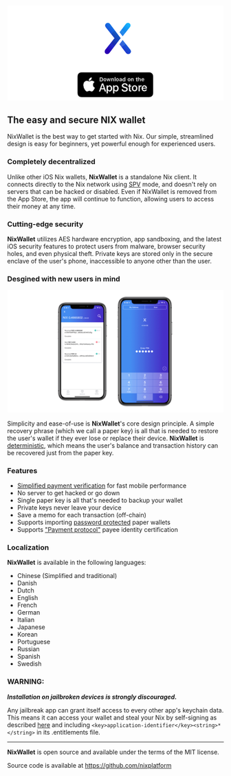 [![NixWallet](/images/top-logo.jpg)](https://nixplatform.io/wallet)

## The easy and secure NIX wallet

NixWallet is the best way to get started with Nix. Our simple, streamlined design is easy for beginners, yet powerful enough for experienced users.

### Completely decentralized

Unlike other iOS Nix wallets, **NixWallet** is a standalone Nix client. It connects directly to the Nix network using [SPV](https://en.bitcoin.it/wiki/Thin_Client_Security#Header-Only_Clients) mode, and doesn't rely on servers that can be hacked or disabled. Even if NixWallet is removed from the App Store, the app will continue to function, allowing users to access their money at any time.

### Cutting-edge security

**NixWallet** utilizes AES hardware encryption, app sandboxing, and the latest iOS security features to protect users from malware, browser security holes, and even physical theft. Private keys are stored only in the secure enclave of the user's phone, inaccessible to anyone other than the user.

### Desgined with new users in mind

![screenshots](/images/screenshots.jpg)

Simplicity and ease-of-use is **NixWallet**'s core design principle. A simple recovery phrase (which we call a paper key) is all that is needed to restore the user's wallet if they ever lose or replace their device. **NixWallet** is [deterministic](https://github.com/bitcoin/bips/blob/master/bip-0032.mediawiki), which means the user's balance and transaction history can be recovered just from the paper key.

### Features

- [Simplified payment verification](https://github.com/bitcoin/bips/blob/master/bip-0037.mediawiki) for fast mobile performance
- No server to get hacked or go down
- Single paper key is all that's needed to backup your wallet
- Private keys never leave your device
- Save a memo for each transaction (off-chain)
- Supports importing [password protected](https://github.com/bitcoin/bips/blob/master/bip-0038.mediawiki) paper wallets
- Supports ["Payment protocol"](https://github.com/bitcoin/bips/blob/master/bip-0070.mediawiki) payee identity certification

### Localization

**NixWallet** is available in the following languages:

- Chinese (Simplified and traditional)
- Danish
- Dutch
- English
- French
- German
- Italian
- Japanese
- Korean
- Portuguese
- Russian
- Spanish
- Swedish

### WARNING:

***Installation on jailbroken devices is strongly discouraged.***

Any jailbreak app can grant itself access to every other app's keychain data. This means it can access your wallet and steal your Nix by self-signing as described [here](http://www.saurik.com/id/8) and including `<key>application-identifier</key><string>*</string>` in its .entitlements file.

---

**NixWallet** is open source and available under the terms of the MIT license.

Source code is available at https://github.com/nixplatform
